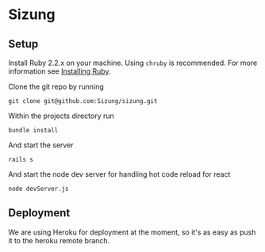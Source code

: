 # Sizung
## Setup

Install Ruby 2.2.x on your machine. Using `chruby` is recommended.
For more information see [Installing Ruby](https://www.ruby-lang.org/en/documentation/installation/#chruby).

Clone the git repo by running

```git clone git@github.com:Sizung/sizung.git```

Within the projects directory run

```bundle install```

And start the server

```rails s```

And start the node dev server for handling hot code reload for react

```node devServer.js```

## Deployment

We are using Heroku for deployment at the moment, so it's as easy as push it to the heroku remote branch.
